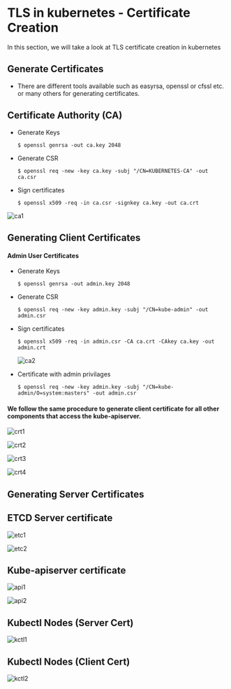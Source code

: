 # TLS in kubernetes - Certificate Creation
  
In this section, we will take a look at TLS certificate creation in kubernetes

## Generate Certificates
- There are different tools available such as easyrsa, openssl or cfssl etc. or many others for generating certificates.

## Certificate Authority (CA)

- Generate Keys
  ```
  $ openssl genrsa -out ca.key 2048
  ```
- Generate CSR
  ```
  $ openssl req -new -key ca.key -subj "/CN=KUBERNETES-CA" -out ca.csr
  ```
- Sign certificates
  ```
  $ openssl x509 -req -in ca.csr -signkey ca.key -out ca.crt
  ```
 
 ![ca1](../images/ca1.PNG)
 
## Generating Client Certificates

#### Admin User Certificates

- Generate Keys
  ```
  $ openssl genrsa -out admin.key 2048
  ```
- Generate CSR
  ```
  $ openssl req -new -key admin.key -subj "/CN=kube-admin" -out admin.csr
  ```
- Sign certificates
  ```
  $ openssl x509 -req -in admin.csr -CA ca.crt -CAkey ca.key -out admin.crt
  ```
  
  ![ca2](../images/ca2.PNG)
  
- Certificate with admin privilages
  ```
  $ openssl req -new -key admin.key -subj "/CN=kube-admin/O=system:masters" -out admin.csr
  ```
  
#### We follow the same procedure to generate client certificate for all other components that access the kube-apiserver.

  ![crt1](../images/crt1.PNG)
  
  ![crt2](../images/crt2.PNG)
  
  ![crt3](../images/crt3.PNG)
   
  ![crt4](../images/crt4.PNG)
  
## Generating Server Certificates

## ETCD Server certificate

  ![etc1](../images/etc1.PNG)
  
  ![etc2](../images/etc2.PNG)
  
## Kube-apiserver certificate

  ![api1](../images/api1.PNG)
  
  ![api2](../images/api2.PNG)
  
## Kubectl Nodes (Server Cert)

   ![kctl1](../images/kctl1.PNG)
   
## Kubectl Nodes (Client Cert)

   ![kctl2](../images/kctl2.PNG)